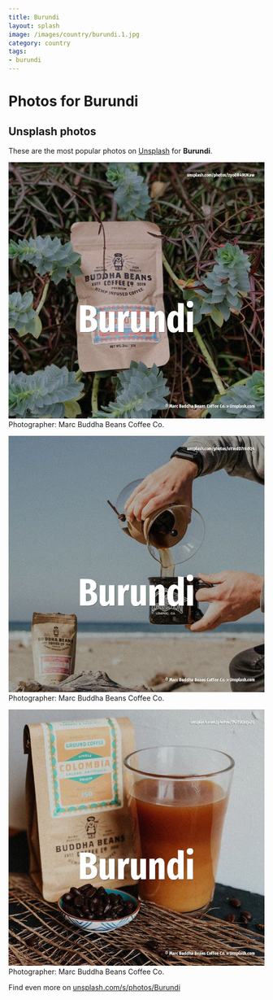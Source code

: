 ```yaml
---
title: Burundi
layout: splash
image: /images/country/burundi.1.jpg
category: country
tags:
- burundi
---
```

# Photos for Burundi
 
## Unsplash photos
These are the most popular photos on [Unsplash](https://unsplash.com) for **Burundi**.
 
![Burundi](/images/country/burundi.1.jpg)
Photographer:  Marc Buddha Beans Coffee Co.
 
![Burundi](/images/country/burundi.2.jpg)
Photographer:  Marc Buddha Beans Coffee Co.
 
![Burundi](/images/country/burundi.3.jpg)
Photographer:  Marc Buddha Beans Coffee Co.
 
Find even more on [unsplash.com/s/photos/Burundi](https://unsplash.com/s/photos/Burundi)
 
